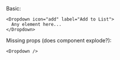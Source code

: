 Basic:

```
<Dropdown icon="add" label="Add to List">
  Any element here...
</Dropdown>
```

Missing props (does component explode?):

```
<Dropdown />
```
